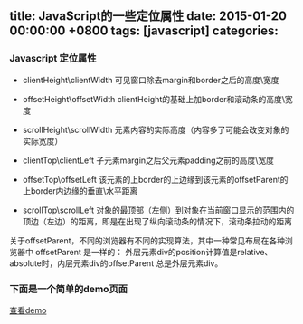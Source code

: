 
title: JavaScript的一些定位属性
date: 2015-01-20 00:00:00 +0800
tags: [javascript]
categories: 
---

### <a name="qb03hx"></a>Javascript 定位属性

* clientHeight\clientWidth
    可见窗口除去margin和border之后的高度\宽度

* offsetHeight\offsetWidth
    clientHeight的基础上加border和滚动条的高度\宽度

<!-- more -->

* scrollHeight\scrollWidth
    元素内容的实际高度（内容多了可能会改变对象的实际宽度）

* clientTop\clientLeft
    子元素margin之后父元素padding之前的高度\宽度

* offsetTop\offsetLeft
    该元素的上border的上边缘到该元素的offsetParent的上border内边缘的垂直\水平距离

* scrollTop\scrollLeft
    对象的最顶部（左侧）到对象在当前窗口显示的范围内的顶边（左边）的距离，即是在出现了纵向滚动条的情况下，滚动条拉动的距离

关于offsetParent，不同的浏览器有不同的实现算法，其中一种常见布局在各种浏览器中 offsetParent 是一样的：
外层元素div的position计算值是relative、absolute时，内层元素div的offsetParent 总是外层元素div。

### <a name="8btqgx"></a>下面是一个简单的demo页面

[查看demo](http://7u2liq.com1.z0.glb.clouddn.com/blog/demo/JS定位属性/)


